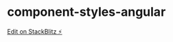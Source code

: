 # component-styles-angular

[Edit on StackBlitz ⚡️](https://stackblitz.com/edit/component-styles-angular)